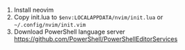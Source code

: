1. Install neovim
2. Copy init.lua to `$env:LOCALAPPDATA/nvim/init.lua` or `~/.config/nvim/init.vim`
3. Download PowerShell language server https://github.com/PowerShell/PowerShellEditorServices

